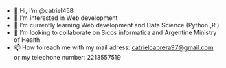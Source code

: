 - 👋 Hi, I’m @catriel458
- 👀 I’m interested in Web development
- 🌱 I’m currently learning Web development and Data Science (Python ,R )
- 💞️ I’m looking to collaborate on Sicos informatica and Argentine Ministry of Health
- 📫 How to reach me with my mail adress: catrielcabrera97@gmail.com or my telephone number: 2213557519

<!---
catriel458/catriel458 is a ✨ special ✨ repository because its `README.md` (this file) appears on your GitHub profile.
You can click the Preview link to take a look at your changes.
--->
